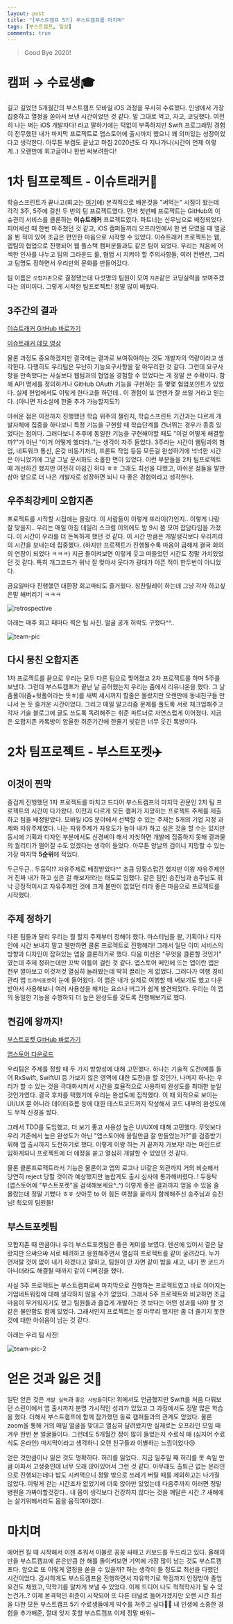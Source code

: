 ```yaml
---
layout: post
title: "[부스트캠프 5기] 부스트캠프를 마치며"
tags: [부스트캠프, 일상]
comments: true
---
```


> Good Bye 2020!  

# 캠퍼 → 수료생🎓

길고 길었던 5개월간의 부스트캠프 모바일 iOS 과정을 무사히 수료했다. 인생에서 가장 집중하고 열정을 쏟아서 보낸 시간이었던 것 같다. 말 그대로 먹고, 자고, 코딩했다. 여전히 나는 쩌는 iOS 개발자다! 라고 말하기에는 턱없이 부족하지만 Swift 프로그래밍 경험이 전무했던 내가 마지막 프로젝트로 앱스토어에 출시까지 했으니 꽤 의미있는 성장이었다고 생각한다. 아무튼 부캠도 끝났고 마침 2020년도 다 지나가니(시간이 언제 이렇게..) 오랜만에 회고글이나 한번 써보려한다!

# 1차 팀프로젝트 - 이슈트래커👀

학습스프린트가 끝나고(회고는 [여기](https://sihyungyou.github.io/boostcamp-membership-sprint-retrospective/)에) 본격적으로 배운것을 "써먹는" 시점이 왔는데 각각 3주, 5주에 걸친 두 번의 팀 프로젝트였다. 먼저 첫번째 프로젝트는 GitHub의 이슈관리 서비스를 클론하는 **이슈트래커** 프로젝트였다. 파트너는 신우님으로 배정되었다. 피어세션 때 한번 마주쳤던 것 같고, iOS 캠퍼들끼리 오프라인에서 한 번 모였을 때 얼굴을 뵌 적이 있어 조금은 편안한 마음으로 시작할 수 있었다. 이슈트래커 프로젝트는 웹, 앱팀의 협업으로 진행되어 웹 풀스택 캠퍼분들과도 같은 팀이 되었다. 우리는 처음에 어색한 인사를 나누고 팀의 그라운드 룰, 협업 시 지켜야 할 주의사항들, 여러 컨벤션, 그리고 팀명도 정하면서 우리만의 문화를 만들어갔다.

팀 이름은 `오합지존`으로 결정됐는데 다섯명의 팀원이 모여 `지존`같은 코딩실력을 보여주겠다는 의미이다. 그렇게 시작한 팀프로젝트! 정말 많이 배웠다.

## 3주간의 결과

[이슈트래커 GitHub 바로가기](https://github.com/boostcamp-2020/IssueTracker-15)

[이슈트래커 데모 영상](https://youtu.be/JfGMH_VjZQY)

물론 과정도 중요하겠지만 결국에는 결과로 보여줘야하는 것도 개발자의 역량이라고 생각한다. 다행히도 우리팀은 무난히 기능요구사항을 잘 마무리한 것 같다. 그런데 요구사항을 만족했다는 사실보다 웹팀과의 협업을 경험할 수 있었다는 게 정말 큰 수확이다. 함께 API 명세를 정의하거나 GitHub OAuth 기능을 구현하는 등 몇몇 협업포인트가 있었다. 실제 현업에서도 이렇게 한다고들 하던데.. 이 경험이 또 언젠가 잘 쓰일 거라고 믿는다. (아니면 자소설에 한줄 추가 가능할지도?)

아쉬운 점은 이전까지 진행했던 학습 위주의 챌린지, 학습스프린트 기간과는 다르게 개발자체에 집중을 하다보니 특정 기능을 구현할 때 학습단계를 건너뛰는 경우가 종종 있었다는 점이다. 그러다보니 추후에 동일한 기능을 구현해야할 때도 "이걸 어떻게 해결할까?"가 아닌 "이거 어떻게 했더라.."는 생각이 자주 들었다. 3주라는 시간이 웹팀과의 협업, 네트워크 통신, 온갖 비동기처리, 프론트 작업 등등 모든걸 완성하기에 넉넉한 시간은 아니었기에 그날 그날 문서화도 소홀한 면이 있었다. 이런 부분들을 2차 팀프로젝트 때 개선하긴 했지만 여전히 아쉽긴 하다 ㅎㅎ 그래도 최선을 다했고, 아쉬운 점들을 발판삼아 앞으로 더 나은 개발자로 성장하면 되니 다 좋은 경험이라고 생각한다.

## 우주최강케미 오합지존

프로젝트를 시작할 시점에는 몰랐다. 이 사람들이 이렇게 또라이(?)인지.. 이렇게 나랑 잘 맞을지.. 우리는 매일 아침 데일리 스크럼 이외에도 밤 9시 쯤 모여 잡담타임을 가졌다. 이 시간이 우리를 더 돈독하게 했던 것 같다. 이 시간 만큼은 개발생각보다 우리끼리의 시간을 보내는데 집중했다. (하지만 프로젝트가 진행될수록 마음이 급해져 결국 회의의 연장이 되었다 ㅋㅋㅋ) 지금 돌이켜보면 이렇게 웃고 떠들었던 시간도 정말 가치있었던 것 같다. 특히 개그코드가 워낙 잘 맞아서 웃다가 광대가 아픈 적이 한두번이 아니었다.

금요일마다 진행했던 대환장 회고파티도 즐거웠다. 칭찬릴레이 하는데 그냥 각자 하고싶은말 해버리기 ㅋㅋㅋ

![retrospective](https://user-images.githubusercontent.com/35067611/103434626-8bfdff00-4c47-11eb-812d-30b3e291394c.png)

아래는 매주 회고 때마다 찍은 팀 사진. 얼굴 공개 허락도 구했다^^..

![team-pic](https://user-images.githubusercontent.com/35067611/103434628-902a1c80-4c47-11eb-9530-21f1dbdaf5a1.jpeg)

## 다시 뭉친 오합지존

1차 프로젝트를 끝으로 우리는 모두 다른 팀으로 찢어졌고 2차 프로젝트를 하며 5주를 보냈다. 그런데 부스트캠프가 끝난 날 공허했는지 우리는 줌에서 리유니온을 했다. 그 날 줌풀이(줌+뒷풀이라는 뜻ㅎ)를 새벽 세시까지 할줄은 몰랐지만 오랜만에 동네친구들 만나서 논 듯 즐거운 시간이었다. 그리고 매일 알고리즘 문제를 풀도록 서로 체크업해주고 각자 기술 블로그에 글도 쓰도록 독려해주는 취준 파트너로 자연스럽게 이어졌다. 지금은 오합지존 카톡방이 암울한 취준기간에 한줄기 빛같은 너무 웃긴 톡방이다.

# 2차 팀프로젝트 - 부스트포켓✈️

## 이것이 찐막

즐겁게 진행했던 1차 프로젝트를 마치고 드디어 부스트캠프의 마지막 관문인 2차 팀 프로젝트의 시간이 다가왔다. 이전과 다르게 모든 캠퍼가 지망하는 프로젝트 주제를 제출하고 팀을 배정받았다. 모바일 iOS 분야에서 선택할 수 있는 주제는 5개의 기업 지정 과제와 자유주제였다. 나는 자유주제가 자유도가 높아 내가 하고 싶은 것을 할 수는 있지만 동시에 기획과 디자인 부분에서도 신경써야 해서 자칫하면 개발에 집중하지 못해 결과물의 퀄리티가 떨어질 수도 있겠다는 생각이 들었다. 아무튼 양날의 검이니 지망할 수 있는 가장 마지막 **5순위**에 적었다.

두근두근.. 두둥탁!? 자유주제로 배정받았다^^ 초큼 당황스럽긴 했지만 이왕 자유주제인거 진짜 내가 하고 싶은 걸 해보자!라는 태도로 임했다. 같은 팀인 승진님과 송주님도 워낙 긍정적이시고 자유주제인 것에 크게 불만이 없었던 터라 좋은 마음으로 프로젝트를 시작했다.

## 주제 정하기

다른 팀들과 달리 우리는 뭘 할지 주제부터 정해야 했다. 마스터님들 왈, 기획이나 디자인에 시간 보내지 말고 웬만하면 클론 프로젝트로 진행해라! 그래서 일단 이미 서비스의 방향과 디자인이 잡혀있는 앱을 클론하기로 했다. 다음 미션은 "무엇을 클론할 것인가" 였는데 주제 정하는데만 꼬박 이틀이 걸린 것 같다. 앱스토어 메인에 뜨는 앱이란 앱은 전부 깔아보고 이것저것 열심히 눌러봤는데 딱히 끌리는 게 없었다. 그러다가 여행 경비 관리 앱 `트라비포켓`이 눈에 들어왔다. 이 앱은 내가 실제로 여행할 때 써보기도 했고 다운 받아서 사용해보니 여러 사용성을 해치는 요소나 버그가 쉽게 발견되었다. 우리는 이 앱의 동일한 기능을 수행하되 더 높은 완성도를 갖도록 진행해보기로 했다.

## 켠김에 왕까지!

[부스트포켓 GitHub 바로가기](https://github.com/boostcamp-2020/Project18-A-BoostPocket)

[앱스토어 다운로드](https://apps.apple.com/us/app/부스트포켓/id1544070685)

우리팀은 주제를 정할 때 두 가지 방향성에 대해 고민했다. 하나는 기술적 도전(예를 들어 RxSwift, SwiftUI 등 가보지 않은 영역에 대한 도전)을 할 것인가, 나머지 하나는 우리가 할 수 있는 것을 극대화시켜서 시간을 효율적으로 사용하되 완성도를 최대한 높일 것인가였다. 결국 후자를 택했기에 우리는 완성도에 집착했다. 이 때 외적으로 보이는 UI/UX 뿐 아니라 데이터흐름 등에 대한 테스트코드까지 작성해서 코드 내부의 완성도에도 무척 신경을 썼다.

그래서 TDD를 도입했고, 더 보기 좋고 사용성 높은 UI/UX에 대해 고민했다. 무엇보다 우리 기준에서 높은 완성도가 아닌 "앱스토어에 올릴만큼 잘 만들었는가?"를 검증받기 위해 앱 출시까지 도전하기로 했다. 이렇게 이왕 하는 거 끝까지 가보자! 라는 마인드로 임하게되니 프로젝트에 더 애정을 쏟고 열심히 개발할 수 있었던 것 같다.

물론 클론프로젝트라서 기능은 물론이고 앱의 로고나 UI같은 외관까지 거의 비슷해서 당연히 reject 당할 것이라 예상했지만 놀랍게도 출시 심사에 통과해버렸다..! 두둥탁 (앱스토어에 "부스트포켓"을 검색해보세요^_^) 이렇게 좋은 결과까지 얻을 수 있을 줄 몰랐는데 정말 기뻤다 ㅎㅎ 샷아웃 to 이 힘든 여정을 끝까지 함께해주신 송주님과 승진님! 쵝오의 팀원들!

## 부스트포켓팀

오합지존 때 만큼이나 우리 부스트포켓팀은 좋은 케미를 보였다. 텐션에 있어서 결은 달랐지만 으쌰으쌰 서로 배려하고 응원해주면서 열심히 프로젝트를 같이 굴려갔다. 누가 먼저랄 것이 없이 내가 하겠다고 말하고, 팀원이 안 자면 같이 밤을 새고, 내가 짠 코드가 아니더라도 해결될 때까지 같이 디버깅을 했다.

사실 3주 프로젝트는 부스트캠퍼로써 마지막으로 진행하는 프로젝트였고 바로 이어지는 기업네트워킹에 대해 생각하지 않을 수가 없었다. 그래서 5주 프로젝트와 비교하면 조금 마음이 무거워지기도 했고 팀원들과 즐겁게 개발하는 것 보다는 어떤 성과를 내야 할 것 같은 불안함도 함께 있었다. 그래서인지 프로젝트는 잘 마무리 했지만 좀 더 즐기지 못한 것에 대한 아쉬움이 남는 것 같다.

아래는 우리 팀 사진!

![team-pic-2](https://user-images.githubusercontent.com/35067611/103434629-91f3e000-4c47-11eb-9b3c-8be2e4e63fab.png)

# 얻은 것과 잃은 것🤔

일단 얻은 것은 `개발 실력`과 `좋은 사람들`이다! 위에서도 언급했지만 Swift를 처음 다뤄보던 스린이에서 앱 출시까지 분명 가시적인 성과가 있었고 그 과정에서도 정말 많은 학습을 했다. 더해서 부스트캠프에 함께 참가했던 동료 캠퍼들과의 관계도 얻었다. 물론 zoom을 통해 거의 매일 얼굴을 맞대고 열심히 달려왔지만 실제로는 오프라인 모임 때 겨우 한번 본 얼굴들이다. 그런데도 5개월간 정이 많이 들었는지 수료식 때 (심지어 수료식도 온라인) 마지막이라고 생각하니 오랜 친구들과 이별하는 느낌이었다😢

얻은 것만큼이나 잃은 것도 명확하다. 허리를 잃었다.. 지금 일주일 째 허리를 못 숙일 만큼 아파서 고생중인데 너무 오래 앉아있어서 그런 것 같다. 아무래도 출퇴근 없는 온라인으로 진행되는데다 밥도 시켜먹으니 정말 밖으로 쓰레기 버릴 때를 제외하고는 나가질 않았다. 이렇게 걷는 시간조차 없었기에 더욱 앉아만 있었는데 다음주까지 이러면 정말 병원을 가봐야할것같다.. 내 몸이 생각보다 건강하지 않다는 것을 깨달은 시간..? 새해에는 살기위해서라도 몸을 움직여야겠다.

# 마치며

에어컨 킬 때 시작해서 이젠 추워서 이불로 꽁꽁 싸매고 키보드를 두드리고 있다. 올해의 반을 부스트캠프에 쏟은만큼 한 해를 돌이켜보면 기억에 가장 많이 남는 것도 부스트캠프다. 앞으로 또 이렇게 열정을 쏟을 수 있을까? 하는 생각이 들 정도로 최선을 다했던 시간이었다. 감사하게도 부스트캠프을 진행하면서 자유학기로 학점까지 인정받아 졸업요건도 채웠고, 막학기를 알차게 보낼 수 있었다. 이제 드디어 나도 척척학사가 될 수 있는건가..? 이제 본격적인 취준이 시작되어 또 다른 터널로 들어가겠지만 오랜 시간 최선을 다한 모든 부스트캠프 5기 수료생들에게 박수를 쳐주고 싶다👏👏 내 인생에 소중한 경험을 추가해준, 절대 잊지 못할 부스트캠프 이제 정말 바위~
